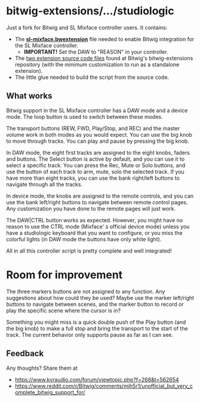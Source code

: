# bitwig-extensions/.../studiologic

Just a fork for Bitwig and SL Mixface controller users. It contains:

* The **[sl-mixface.bwextension](https://github.com/quimgil/bitwig-extensions-studiologic/raw/main/target/SLMixface.bwextension)** file needed to enable Bitwig integration for the SL Mixface controller. 
  * **IMPORTANT!** Set the DAW to "REASON" in your controller.
* The [two extension source code files](https://github.com/bitwig/bitwig-extensions/tree/api-13/src/main/java/com/bitwig/extensions/controllers/studiologic) found at Bitwig's bitwig-extensions repository (with the minimum customization to run as a standalone extension).
* The little glue needed to build the script from the source code.

## What works

Bitwig support in the SL Mixface controller has a DAW mode and a device mode. The loop button is used to switch between these modes.

The transport buttons (REW, FWD, Play/Stop, and REC) and the master volume work in both modes as you would expect. You can use the big knob to move through tracks. You can play and pause by pressing the big knob.

In DAW mode, the eight first tracks are assigned to the eight knobs, faders and buttons. The Select button is active by default, and you can use it to select a specific track. You can press the Rec, Mute or Solo buttons, and use the button of each track to arm, mute, solo the selected track. If you have more than eight tracks, you can use the bank right/left buttons to navigate through all the tracks.

In device mode, the knobs are assigned to the remote controls, and you can use the bank left/right buttons to navigate between remote control pages. Any customization you have done to the remote pages will just work.

The DAW|CTRL button works as expected. However, you might have no reason to use the CTRL mode (Mixface' s official device mode) unless you have a studiologic keyboard that you want to configure, or you miss the colorful lights (in DAW mode the buttons have only white light).

All in all this controller script is pretty complete and well integrated!

# Room for improvement

The three markers buttons are not assigned to any function. Any suggestions about how could they be used? Maybe use the marker left/right buttons to navigate between scenes, and the marker button to record or play the specific scene where the cursor is in?

Something you might miss is a quick double push of the Play button (and the big knob) to make a full stop and bring the transport to the start of the track. The current behavior only supports pause as far as I can see.

## Feedback

Any thoughts? Share them at

* https://www.kvraudio.com/forum/viewtopic.php?f=268&t=562654
* https://www.reddit.com/r/Bitwig/comments/mjh5r1/unofficial_but_very_complete_bitwig_support_for/
